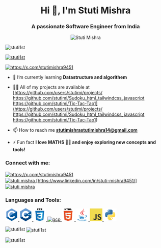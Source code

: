 <h1 align="center">Hi 👋, I'm Stuti Mishra</h1>
<h3 align="center">A passionate Software Engineer from India</h3>
<p align="center">
  <img src="https://github.com/user-attachments/assets/cbde01e2-d114-47c0-92c4-0d3452cb2849" alt="Stuti Mishra" width="200" height="200">
</p>
<p align="left"> <img src="https://komarev.com/ghpvc/?username=stuti1st&label=Profile%20views&color=0e75b6&style=flat" alt="stuti1st" /> </p>

<p align="left"> <a href="https://github.com/ryo-ma/github-profile-trophy"><img src="https://github-profile-trophy.vercel.app/?username=stuti1st" alt="stuti1st" /></a> </p>

<p align="left"> <a href="https://twitter.com/https://x.com/stutimishra9451" target="blank"><img src="https://img.shields.io/twitter/follow/https://x.com/stutimishra9451?logo=twitter&style=for-the-badge" alt="https://x.com/stutimishra9451" /></a> </p>

- 🌱 I’m currently learning **Datastructure and algorithem**

- 👨‍💻 All of my projects are available at [https://github.com/users/stutimi/projects/ https://github.com/stutimi/Sudoku_html_tailwindcss_javascript https://github.com/stutimi/Tic-Tac-Tao1](https://github.com/users/stutimi/projects/ https://github.com/stutimi/Sudoku_html_tailwindcss_javascript https://github.com/stutimi/Tic-Tac-Tao1)

- 📫 How to reach me **stutimishrastutimishra14@gmail.com**

- ⚡ Fun fact **I love MATHS 🧑‍🏫 and enjoy exploring new concepts and tools!**

<h3 align="left">Connect with me:</h3>
<p align="left">
<a href="https://twitter.com/https://x.com/stutimishra9451" target="blank"><img align="center" src="https://raw.githubusercontent.com/rahuldkjain/github-profile-readme-generator/master/src/images/icons/Social/twitter.svg" alt="https://x.com/stutimishra9451" height="30" width="40" /></a>
<a href="https://linkedin.com/in/stuti mishra [https://www.linkedin.com/in/stuti-mishra9451/]" target="blank"><img align="center" src="https://raw.githubusercontent.com/rahuldkjain/github-profile-readme-generator/master/src/images/icons/Social/linked-in-alt.svg" alt="stuti mishra [https://www.linkedin.com/in/stuti-mishra9451/]" height="30" width="40" /></a>
<a href="https://www.youtube.com/c/stuti mishra" target="blank"><img align="center" src="https://raw.githubusercontent.com/rahuldkjain/github-profile-readme-generator/master/src/images/icons/Social/youtube.svg" alt="stuti mishra" height="30" width="40" /></a>
</p>

<h3 align="left">Languages and Tools:</h3>
<p align="left"> <a href="https://www.cprogramming.com/" target="_blank" rel="noreferrer"> <img src="https://raw.githubusercontent.com/devicons/devicon/master/icons/c/c-original.svg" alt="c" width="40" height="40"/> </a> <a href="https://www.w3schools.com/cpp/" target="_blank" rel="noreferrer"> <img src="https://raw.githubusercontent.com/devicons/devicon/master/icons/cplusplus/cplusplus-original.svg" alt="cplusplus" width="40" height="40"/> </a> <a href="https://www.w3schools.com/css/" target="_blank" rel="noreferrer"> <img src="https://raw.githubusercontent.com/devicons/devicon/master/icons/css3/css3-original-wordmark.svg" alt="css3" width="40" height="40"/> </a> <a href="https://cloud.google.com" target="_blank" rel="noreferrer"> <img src="https://www.vectorlogo.zone/logos/google_cloud/google_cloud-icon.svg" alt="gcp" width="40" height="40"/> </a> <a href="https://www.w3.org/html/" target="_blank" rel="noreferrer"> <img src="https://raw.githubusercontent.com/devicons/devicon/master/icons/html5/html5-original-wordmark.svg" alt="html5" width="40" height="40"/> </a> <a href="https://www.java.com" target="_blank" rel="noreferrer"> <img src="https://raw.githubusercontent.com/devicons/devicon/master/icons/java/java-original.svg" alt="java" width="40" height="40"/> </a> <a href="https://developer.mozilla.org/en-US/docs/Web/JavaScript" target="_blank" rel="noreferrer"> <img src="https://raw.githubusercontent.com/devicons/devicon/master/icons/javascript/javascript-original.svg" alt="javascript" width="40" height="40"/> </a> <a href="https://www.python.org" target="_blank" rel="noreferrer"> <img src="https://raw.githubusercontent.com/devicons/devicon/master/icons/python/python-original.svg" alt="python" width="40" height="40"/> </a> </p>

<p><img align="left" src="https://github-readme-stats.vercel.app/api/top-langs?username=stuti1st&show_icons=true&locale=en&layout=compact" alt="stuti1st" /></p>

<p>&nbsp;<img align="center" src="https://github-readme-stats.vercel.app/api?username=stuti1st&show_icons=true&locale=en" alt="stuti1st" /></p>

<p><img align="center" src="https://github-readme-streak-stats.herokuapp.com/?user=stuti1st&" alt="stuti1st" /></p>

